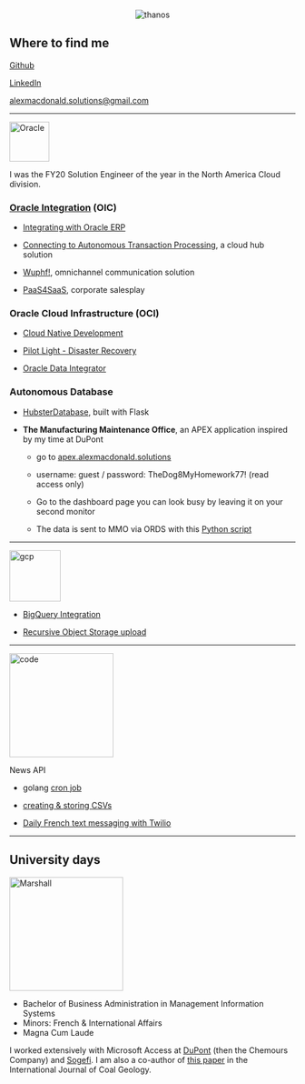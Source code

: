 <p align="center">
  <img src="http://www.ignitionglobal.com/wp-content/uploads/2017/12/SALES-ENGINEER.jpg?raw=True" witdh = 0 height = 0 alt="preview"/>
</p>


<p align="center">
  <img src="https://media-exp1.licdn.com/dms/image/C5616AQGj3PqrgDMexw/profile-displaybackgroundimage-shrink_350_1400/0/1608401918895?e=1617235200&v=beta&t=DpS7jFPY_JYQCE5J3ovxD9W1bl3qeHtmG4gqOc68Clg" alt="thanos"/>
</p>

## Where to find me

[Github](https://github.com/GaryHostt)

[LinkedIn](https://www.linkedin.com/in/robertamacdonald94/)

<alexmacdonald.solutions@gmail.com>

____________________________________________________________________________________________________________

<p align="left">
  <img src="http://logos-download.com/wp-content/uploads/2016/03/Oracle_logo_logotype_wordmark.png" witdh = 140 height = 70 alt="Oracle"/>
</p>

I was the FY20 Solution Engineer of the year in the North America Cloud division.

### [Oracle Integration](https://oic.alexmacdonald.solutions) (OIC)

  - [Integrating with Oracle ERP](https://medium.com/@alexmacdon94/laying-the-foundation-of-success-with-oracle-integration-erp-to-disparate-systems-dabad63abf7e)

  - [Connecting to Autonomous Transaction Processing](https://www.youtube.com/watch?v=-9nP2LaeOok), a cloud hub solution
  
  - [Wuphf!](https://www.youtube.com/watch?v=GT6uWYqJq6E), omnichannel communication solution
  
  - [PaaS4SaaS](https://www.youtube.com/watch?v=zZk6SI7FADY), corporate salesplay
  
### Oracle Cloud Infrastructure (OCI)

  - [Cloud Native Development](https://garyhostt.github.io/OCI_DevOps/)

  - [Pilot Light - Disaster Recovery](https://apexapps.oracle.com/pls/apex/dbpm/r/livelabs/view-workshop?wid=724)

  - [Oracle Data Integrator](https://garyhostt.github.io/Oracle_Data_Integrator/)
 
### Autonomous Database
  
  - [HubsterDatabase](https://github.com/GaryHostt/HubsterDatabase), built with Flask
  
  - **The Manufacturing Maintenance Office**, an APEX application inspired by my time at DuPont
      
      - go to [apex.alexmacdonald.solutions](http://apex.alexmacdonald.solutions)
      
      - username: guest / password: TheDog8MyHomework77! (read access only)
      
      - Go to the dashboard page you can look busy by leaving it on your second monitor
      
      - The data is sent to MMO via ORDS with this [Python script](https://github.com/GaryHostt/sampeIoTData)
  
________________________________________________________________________________________________________________

<p align="left">
  <img src="https://i0.wp.com/www.pointstar.com.my/wp-content/uploads/2015/11/Header_Logo_GCP_transparent.png?ssl=1" witdh = 240 height = 90 alt="gcp"/>
</p>

- [BigQuery Integration](https://garyhostt.github.io/BigQueryIntegration/)

- [Recursive Object Storage upload](https://github.com/GaryHostt/RecursiveObjectStorageUpload)

________________________________________________________________________________________________________________

<p align="left">
  <img src="http://getwallpapers.com/wallpaper/full/9/4/d/358396.jpg" witdh = 60 height = 183 alt="code"/>
</p>

News API

- golang [cron job](https://github.com/GaryHostt/GoChronCall)

- [creating & storing CSVs](https://github.com/GaryHostt/OCI_Native_NewsApp)

- [Daily French text messaging with Twilio](https://github.com/GaryHostt/DailyNewsText)

________________________________________________________________________________________________________________

## University days

<p align="left">
  <img src="https://cdn.freebiesupply.com/logos/large/2x/marshall-university-logo-png-transparent.png" witdh = 200 height = 200 alt="Marshall"/>
</p>

- Bachelor of Business Administration in Management Information Systems
- Minors: French & International Affairs
- Magna Cum Laude

I worked extensively with Microsoft Access at [DuPont](https://en.wikipedia.org/wiki/Dark_Waters_%282019_film%29) (then the Chemours Company) and [Sogefi](https://www.sogefigroup.com/en/index.html). I am also a co-author of [this paper](https://www.sciencedirect.com/science/article/abs/pii/S0166516216301033) in the International Journal of Coal Geology.
